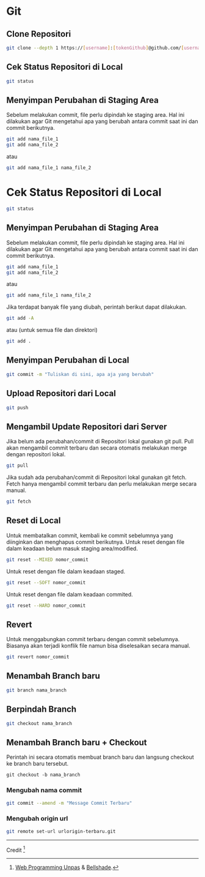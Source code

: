 # Git

## Clone Repositori

```bash
git clone --depth 1 https://[username]:[tokenGithub]@github.com/[username]/[repositori]
```

## Cek Status Repositori di Local

```bash
git status
```

## Menyimpan Perubahan di Staging Area

Sebelum melakukan commit, file perlu dipindah ke staging area. Hal ini dilakukan agar Git mengetahui apa yang berubah antara commit saat ini dan commit berikutnya.

```bash
git add nama_file_1
git add nama_file_2
```

atau

```bash
git add nama_file_1 nama_file_2
```

# Cek Status Repositori di Local

```bash
git status
```

## Menyimpan Perubahan di Staging Area

Sebelum melakukan commit, file perlu dipindah ke staging area. Hal ini dilakukan agar Git mengetahui apa yang berubah antara commit saat ini dan commit berikutnya.

```bash
git add nama_file_1
git add nama_file_2
```

atau

```bash
git add nama_file_1 nama_file_2
```

Jika terdapat banyak file yang diubah, perintah berikut dapat dilakukan.

```bash
git add -A
```

atau (untuk semua file dan direktori)

```bash
git add .
```

## Menyimpan Perubahan di Local

```bash
git commit -m "Tuliskan di sini, apa aja yang berubah"
```

## Upload Repositori dari Local

```bash
git push
```

## Mengambil Update Repositori dari Server

Jika belum ada perubahan/commit di Repositori lokal gunakan git pull. Pull akan mengambil commit terbaru dan secara otomatis melakukan merge dengan repositori lokal.

```bash
git pull
```

Jika sudah ada perubahan/commit di Repositori lokal gunakan git fetch. Fetch hanya mengambil commit terbaru dan perlu melakukan merge secara manual.

```bash
git fetch
```

## Reset di Local

Untuk membatalkan commit, kembali ke commit sebelumnya yang diinginkan dan menghapus commit berikutnya.
Untuk reset dengan file dalam keadaan belum masuk staging area/modified.

```bash
git reset --MIXED nomor_commit
```

Untuk reset dengan file dalam keadaan staged.

```bash
git reset --SOFT nomor_commit
```

Untuk reset dengan file dalam keadaan commited.

```bash
git reset --HARD nomor_commit
```

## Revert

Untuk menggabungkan commit terbaru dengan commit sebelumnya. Biasanya akan terjadi konflik file namun bisa diselesaikan secara manual.

```bash
git revert nomor_commit
```

## Menambah Branch baru

```bash
git branch nama_branch
```

## Berpindah Branch

```bash
git checkout nama_branch
```

## Menambah Branch baru + Checkout

Perintah ini secara otomatis membuat branch baru dan langsung checkout ke branch baru tersebut.

```
git checkout -b nama_branch
```

### Mengubah nama commit

```bash
git commit --amend -m "Message Commit Terbaru"
```

### Mengubah origin url

```bash
git remote set-url urlorigin-terbaru.git
```

---

Credit [^from]

[^from]: [Web Programming Unpas]() & [Bellshade]().
